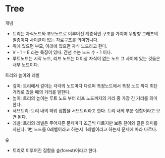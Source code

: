 # Tree 

개념
- 트리는 자식노드와 부모노드로 이루어진 계층적인 구조를 가지며 무방향 그래프의 일종이자 사이클이 없는 자료구조를 의미합니다.
- 위에 있으면 부모, 아래에 있으면 자식 노드라고 한다.  
- V - 1 = E 라는 특징이 있따. 간선 수는 노드 수 - 1 이다. 
- 루트노드는 시작 노드, 리프 노드는 더이상 자식이 없는 노드 그 사이에 있는 것들은 내부 노드이다.

트리와 높이와 레벨
- 깊이: 트리에서 깊이는 각각의 노드마다 다르며 특정노드에서 특정 노드 까지 최단거리로 갔을 때의 거리를 말한다. 
- 높이: 트리의 높이는 루트 노드 부터 리프 노드까지의 거리 중 가장 긴 거리를 의미한다. 
- 서브트리: 트리 내의 하위 집합을 서브트리라고 한다. 트리 내의 부분 집합이라고 보면 된다. 
- 레벨: 트리의 레벨은 주어지즌 문제마다 조금씩 다르지만 보통 깊이와 같은 의미를 지닌다. 1번 노드를 0레벨이라고 하는지  1레벨이라고 하는지 문제에 따라 다르다. 

숲
- 트리로 이루어진 집합을 숲(forest)이라고 한다. 
